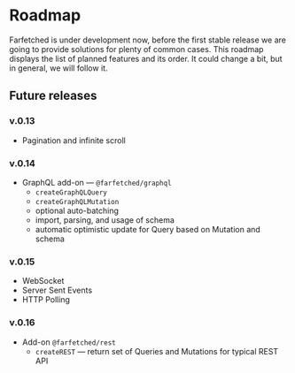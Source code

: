 # Roadmap

Farfetched is under development now, before the first stable release we are going to provide solutions for plenty of common cases. This roadmap displays the list of planned features and its order. It could change a bit, but in general, we will follow it.

## Future releases

### v.0.13

- Pagination and infinite scroll

### v.0.14

- GraphQL add-on — `@farfetched/graphql`
  - `createGraphQLQuery`
  - `createGraphQLMutation`
  - optional auto-batching
  - import, parsing, and usage of schema
  - automatic optimistic update for Query based on Mutation and schema

### v.0.15

- WebSocket
- Server Sent Events
- HTTP Polling

### v.0.16

- Add-on `@farfetched/rest`
  - `createREST` — return set of Queries and Mutations for typical REST API
